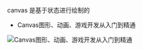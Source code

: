 <!--
 * @Version: 2.0
 * @Autor: rockshang
 * @Date: 2021-12-05 18:38:41
-->

canvas 是基于状态进行绘制的

- Canvas图形、动画、游戏开发从入门到精通

![Canvas图形、动画、游戏开发从入门到精通](https://www.youtube.com/watch?v=D4h4puFp-6k&list=PL9nxfq1tlKKlmrUsdfVrTRt0lI1yQ9DEb&index=2)



